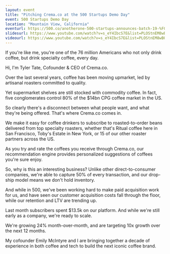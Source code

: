 ```yaml
---
layout: event
title: "Pitching Crema.co at the 500 Startups Demo Day"
event: 500 Startups Demo Day
location: "Mountain View, California"
eventurl: https://500.co/anotherone-500-startups-announces-batch-19-%F0%9F%94%91/
slidesurl: https://www.youtube.com/watch?v=s_eY4IbcS7E&list=PLOStnEM8wBOb7y6VfvXGl9fMC3RxFOby7&index=13
videourl: https://www.youtube.com/watch?v=s_eY4IbcS7E&list=PLOStnEM8wBOb7y6VfvXGl9fMC3RxFOby7&index=13
---
```


If you're like me, you're one of the 76 million Americans who not only drink coffee, but drink specialty coffee, every day.

Hi, I'm Tyler Tate, Cofounder & CEO of Crema.co.

Over the last several years, coffee has been moving upmarket, led by artisanal roasters committed to quality.

Yet supermarket shelves are still stocked with commodity coffee. In fact, five conglomerates control 80% of the $14bn CPG coffee market in the US.

So clearly there's a disconnect between what people want, and what they're being offered. That's where Crema.co comes in.

We make it easy for coffee drinkers to subscribe to roasted-to-order beans delivered from top specialty roasters, whether that's Ritual coffee here in San Francisco, Toby's Estate in New York, or 15 of our other roaster partners across the US.

As you try and rate the coffees you receive through Crema.co, our recommendation engine provides personalized suggestions of coffees you're sure enjoy.

So, why is this an interesting business? Unlike other direct-to-consumer companies, we're able to capture 50% of every transaction, and our drop-ship model means we don't hold inventory.

And while in 500, we've been working hard to make paid acquisition work for us, and have seen our customer acquisition costs fall through the floor, while our retention and LTV are trending up.

Last month subscribers spent $13.5k on our platform. And while we're still early as a company, we're ready to scale. 

We're growing 24% month-over-month, and are targeting 10x growth over the next 12 months.

My cofounder Emily McIntyre and I are bringing together a decade of experience in both coffee and tech to build the next iconic coffee brand.